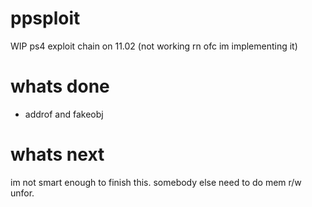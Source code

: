 # ppsploit
WIP ps4 exploit chain on 11.02 (not working rn ofc im implementing it)
# whats done
- addrof and fakeobj
# whats next
im not smart enough to finish this. somebody else need to do mem r/w unfor.
